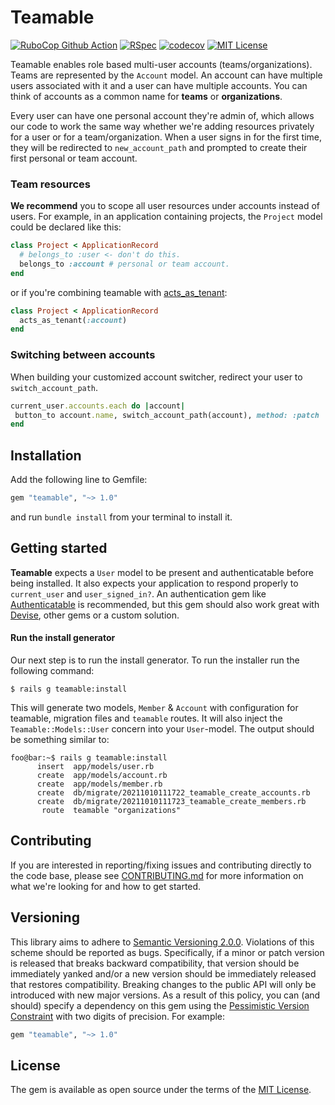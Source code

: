 Teamable 
========
[![RuboCop Github Action](https://github.com/kiqr/teamable/actions/workflows/rubocop.yml/badge.svg)](https://github.com/kiqr/teamable/actions/workflows/rubocop.yml)
[![RSpec](https://github.com/kiqr/teamable/actions/workflows/rspec.yml/badge.svg)](https://github.com/kiqr/teamable/actions/workflows/rspec.yml)
[![codecov](https://codecov.io/gh/kiqr/teamable/branch/main/graph/badge.svg?token=UZMGXQKJRL)](https://codecov.io/gh/kiqr/teamable)
[![MIT License](https://img.shields.io/badge/License-MIT-blue.svg)](LICENSE.md)

Teamable enables role based multi-user accounts (teams/organizations). Teams are represented by the `Account` model. An account can have multiple users associated with it and a user can have multiple accounts. You can think of accounts as a common name for **teams** or **organizations**.

Every user can have one personal account they're admin of, which allows our code to work the same way whether we're adding resources privately for a user or for a team/organization. When a user signs in for the first time, they will be redirected to `new_account_path` and prompted to create their first personal or team account.

### Team resources

**We recommend** you to scope all user resources under accounts instead of users. For example, in an application containing projects, the `Project` model could be declared like this:

```ruby
class Project < ApplicationRecord
  # belongs_to :user <- don't do this.
  belongs_to :account # personal or team account.
end
```

or if you're combining teamable with [acts_as_tenant](https://github.com/ErwinM/acts_as_tenant):

```ruby
class Project < ApplicationRecord
  acts_as_tenant(:account)
end
```

### Switching between accounts

When building your customized account switcher, redirect your user to `switch_account_path`. 

```ruby
current_user.accounts.each do |account|
 button_to account.name, switch_account_path(account), method: :patch
end
```

Installation
------------

Add the following line to Gemfile:

```ruby
gem "teamable", "~> 1.0"
```

and run `bundle install` from your terminal to install it.

Getting started
---------------

**Teamable** expects a `User` model to be present and authenticatable before being installed. It also expects your application to respond properly to `current_user` and `user_signed_in?`. An authentication gem like [Authenticatable](https://github.com/kiqr/authenticatable) is recommended, but this gem should also work great with [Devise](https://github.com/heartcombo/devise), other gems or a custom solution. 

#### Run the install generator

Our next step is to run the install generator. To run the installer run the following command:

```console
$ rails g teamable:install
```

This will generate two models, `Member` & `Account` with configuration for teamable, migration files and `teamable` routes. It will also inject the `Teamable::Models::User` concern into your `User`-model. The output should be something similar to:

```console
foo@bar:~$ rails g teamable:install
      insert  app/models/user.rb
      create  app/models/account.rb
      create  app/models/member.rb
      create  db/migrate/20211010111722_teamable_create_accounts.rb
      create  db/migrate/20211010111723_teamable_create_members.rb
       route  teamable "organizations"
```

Contributing
------------
If you are interested in reporting/fixing issues and contributing directly to the code base, please see [CONTRIBUTING.md](CONTRIBUTING.md) for more information on what we're looking for and how to get started.

Versioning
----------
This library aims to adhere to [Semantic Versioning 2.0.0](http://semver.org/). Violations
of this scheme should be reported as bugs. Specifically, if a minor or patch
version is released that breaks backward compatibility, that version should be
immediately yanked and/or a new version should be immediately released that
restores compatibility. Breaking changes to the public API will only be
introduced with new major versions. As a result of this policy, you can (and
should) specify a dependency on this gem using the [Pessimistic Version
Constraint](http://guides.rubygems.org/patterns/#pessimistic-version-constraint) with two digits of precision. For example:

```ruby
gem "teamable", "~> 1.0"
```

License
-------
The gem is available as open source under the terms of the [MIT License](https://opensource.org/licenses/MIT).
